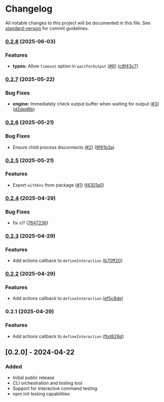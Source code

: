 # Changelog

All notable changes to this project will be documented in this file. See [standard-version](https://github.com/conventional-changelog/standard-version) for commit guidelines.

### [0.2.8](https://github.com/Lms24/clifty/compare/v0.2.7...v0.2.8) (2025-06-03)


### Features

* **types:** Allow `timeout` option in `waitForOutput` ([#6](https://github.com/Lms24/clifty/issues/6)) ([c8f43c7](https://github.com/Lms24/clifty/commit/c8f43c7dba39aeb9a32705aee4a3b955a0cecc9a))

### [0.2.7](https://github.com/Lms24/clifty/compare/v0.2.6...v0.2.7) (2025-05-22)


### Bug Fixes

* **engine:** Immediately check output buffer when waiting for output ([#3](https://github.com/Lms24/clifty/issues/3)) ([d2ded6b](https://github.com/Lms24/clifty/commit/d2ded6bae0b81a7775a25106192301f052a4d01a))

### [0.2.6](https://github.com/Lms24/clifty/compare/v0.2.5...v0.2.6) (2025-05-21)


### Bug Fixes

* Ensure child process disconnects ([#2](https://github.com/Lms24/clifty/issues/2)) ([9f61b3a](https://github.com/Lms24/clifty/commit/9f61b3a62b1c1646e313318130febf4481ccdc0c))

### [0.2.5](https://github.com/Lms24/clifty/compare/v0.2.4...v0.2.5) (2025-05-21)


### Features

* Export `withEnv` from package ([#1](https://github.com/Lms24/clifty/issues/1)) ([f4301a0](https://github.com/Lms24/clifty/commit/f4301a04acba03645d1a7ad1c50cb9275fc3b079))

### [0.2.4](https://github.com/Lms24/clifty/compare/v0.2.3...v0.2.4) (2025-04-29)


### Bug Fixes

* fix ci? ([7647236](https://github.com/Lms24/clifty/commit/7647236cb578d4af88ecf184b1297d3aef172d1c))

### [0.2.3](https://github.com/Lms24/clifty/compare/v0.2.2...v0.2.3) (2025-04-29)


### Features

* Add actions callback to `defineInteraction` ([b70ff20](https://github.com/Lms24/clifty/commit/b70ff20025d727a8acf079ff92b89976c927b8d7))

### [0.2.2](https://github.com/Lms24/clifty/compare/v0.2.1...v0.2.2) (2025-04-29)


### Features

* Add actions callback to `defineInteraction` ([ef5c8de](https://github.com/Lms24/clifty/commit/ef5c8de252ce5d416a9b21da5de76f934c179441))

### 0.2.1 (2025-04-29)


### Features

* Add actions callback to `defineInteraction` ([fbd628d](https://github.com/Lms24/clifty/commit/fbd628d2a04c09738066d9d9c0865869fd71b31a))

## [0.2.0] - 2024-04-22

### Added

- Initial public release
- CLI orchestration and testing tool
- Support for interactive command testing
- npm init testing capabilities
